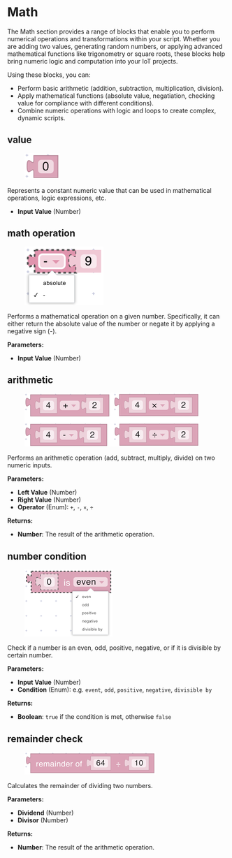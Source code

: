 # Math

The Math section provides a range of blocks that enable you to perform numerical operations and transformations within your script. Whether you are adding two values, generating random numbers, or applying advanced mathematical functions like trigonometry or square roots, these blocks help bring numeric logic and computation into your IoT projects.

Using these blocks, you can:

* Perform basic arithmetic (addition, subtraction, multiplication, division).
* Apply mathematical functions (absolute value, negatiation, checking value for compliance with different conditions).
* Combine numeric operations with logic and loops to create complex, dynamic scripts.

## value

<figure><img src="../../.gitbook/assets/math_value.png" alt=""></figure>

Represents a constant numeric value that can be used in mathematical operations, logic expressions, etc.

* **Input Value** (Number)

## math operation

<figure><img src="../../.gitbook/assets/math_operation.png" alt=""></figure>

Performs a mathematical operation on a given number. Specifically, it can either return the absolute value of the number or negate it by applying a negative sign (-).

**Parameters:**

* **Input Value** (Number)

## arithmetic

<figure><img src="../../.gitbook/assets/math_arithmetic.png" alt=""></figure>

Performs an arithmetic operation (add, subtract, multiply, divide) on two numeric inputs.

**Parameters:**

* **Left Value** (Number)
* **Right Value** (Number)
* **Operator** (Enum): `+`, `-`, `×`, `÷`

**Returns:**

* **Number**: The result of the arithmetic operation.

## number condition

<figure><img src="../../.gitbook/assets/math_number_condition.png" alt=""></figure>

Check if a number is an even, odd, positive, negative, or if it is divisible by certain number.

**Parameters:**

* **Input Value** (Number)
* **Condition** (Enum): e.g. `event`, `odd`, `positive`, `negative`, `divisible by`

**Returns:**

* **Boolean**: `true` if the condition is met, otherwise `false`

## remainder check

<figure><img src="../../.gitbook/assets/math_remainder.png" alt=""></figure>

Calculates the remainder of dividing two numbers.

**Parameters:**

* **Dividend** (Number)
* **Divisor** (Number)

**Returns:**

* **Number**: The result of the arithmetic operation.
